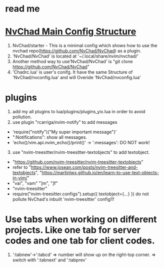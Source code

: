 # read me

# [NvChad Main Config Structure](https://nvchad.com/docs/config/walkthrough/)
1. NvChad/starter - This is a minimal config which shows how to use the nvchad repo(https://github.com/NvChad/NvChad) as a plugin.
2. 'NvChad/NvChad' is located at '~/.local/share/nvim/nvchad/'
3. Another method way to use'NvChad/NvChad' is "git clone https://github.com/NvChad/NvChad"  
4. 'Chadrc.lua' is user's conifg. It have the same Structure of 'NvChad/nvconfig.lua'
    and will Overide 'NvChad/nvconfig.lua'

# plugins
1. add my all plugins to lua/plugins/plugins_yix.lua in order to avoid pollution.
2. use plugin "rcarriga/nvim-notify" to add messages
  - 'require("notify")("My super important message")'
  - ":Notifications": show all messages.
  - 'echo()/vim.api.nvim_echo()/print()' -> ':messages': DO NOT work!
3. use "nvim-treesitter/nvim-treesitter-textobjects" to add textobject.
  - "https://github.com/nvim-treesitter/nvim-treesitter-textobjects"
  - refer to "https://www.josean.com/posts/nvim-treesitter-and-textobjects",
    "https://martinlwx.github.io/en/learn-to-use-text-objects-in-vim/"
  - "vai", "vam" "]m", "]f"
  - "nvim-treesitter"
  - require("nvim-treesitter.configs").setup({ textobject={...} }) do not pollute NvChad's inbuilt 'nvim-treesitter' config!!!

# Use tabs when working on different projects. Like one tab for server codes and one tab for client codes.
1. ':tabnew'->':tabcd' => number will show up on the right-top corner. => switch with ':tabnext' and ':tabprev'
